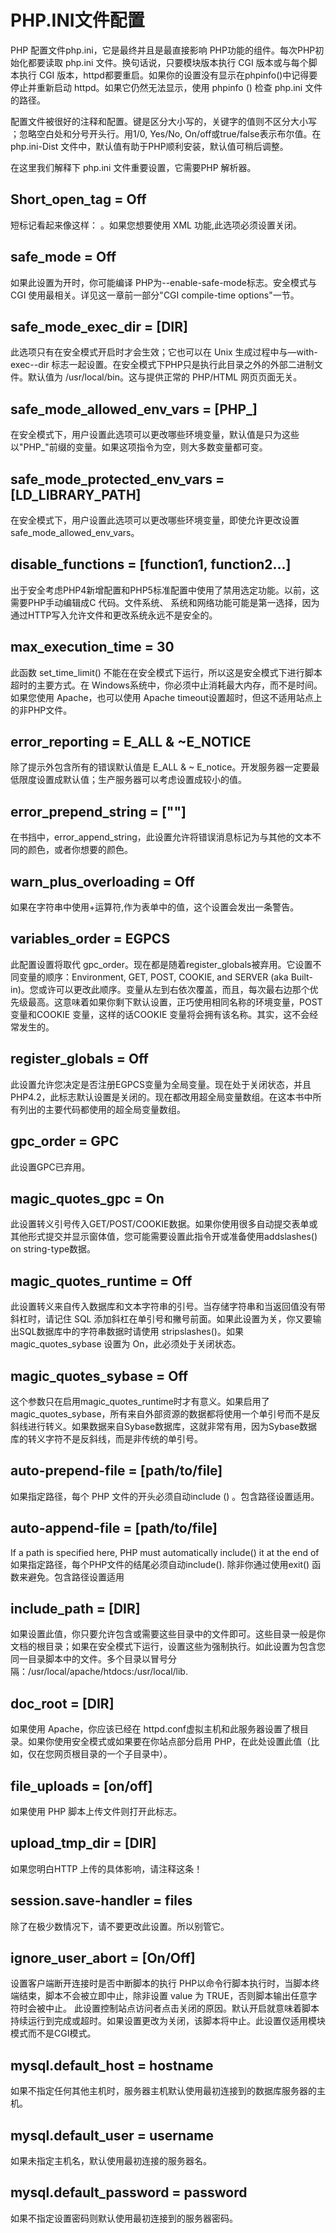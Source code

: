 # PHP.INI文件配置

PHP 配置文件php.ini，它是最终并且是最直接影响 PHP功能的组件。每次PHP初始化都要读取 php.ini 文件。换句话说，只要模块版本执行 CGI 版本或与每个脚本执行 CGI 版本，httpd都要重启。如果你的设置没有显示在phpinfo()中记得要停止并重新启动 httpd。如果它仍然无法显示，使用 phpinfo () 检查 php.ini 文件的路径。

配置文件被很好的注释和配置。键是区分大小写的，关键字的值则不区分大小写 ；忽略空白处和分号开头行。用1/0, Yes/No, On/off或true/false表示布尔值。在php.ini-Dist 文件中，默认值有助于PHP顺利安装，默认值可稍后调整。

在这里我们解释下 php.ini 文件重要设置，它需要PHP 解析器。

## Short_open_tag = Off

短标记看起来像这样： <? ?>。如果您想要使用 XML 功能,此选项必须设置关闭。
## safe_mode = Off

如果此设置为开时，你可能编译 PHP为--enable-safe-mode标志。安全模式与CGI 使用最相关。详见这一章前一部分"CGI compile-time options"一节。

## safe_mode_exec_dir = [DIR]

此选项只有在安全模式开启时才会生效；它也可以在 Unix 生成过程中与—with-exec--dir 标志一起设置。在安全模式下PHP只是执行此目录之外的外部二进制文件。默认值为 /usr/local/bin。这与提供正常的 PHP/HTML 网页页面无关。

## safe_mode_allowed_env_vars = [PHP_]
在安全模式下，用户设置此选项可以更改哪些环境变量，默认值是只为这些以"PHP_"前缀的变量。如果这项指令为空，则大多数变量都可变。
## safe_mode_protected_env_vars = [LD_LIBRARY_PATH]

在安全模式下，用户设置此选项可以更改哪些环境变量，即使允许更改设置safe_mode_allowed_env_vars。
## disable_functions = [function1, function2...]

出于安全考虑PHP4新增配置和PHP5标准配置中使用了禁用选定功能。以前，这需要PHP手动编辑成C 代码。文件系统、 系统和网络功能可能是第一选择，因为通过HTTP写入允许文件和更改系统永远不是安全的。

## max_execution_time = 30
此函数 set_time_limit() 不能在在安全模式下运行，所以这是安全模式下进行脚本超时的主要方式。在 Windows系统中，你必须中止消耗最大内存，而不是时间。如果您使用 Apache，也可以使用 Apache timeout设置超时，但这不适用站点上的非PHP文件。

## error_reporting = E_ALL & ~E_NOTICE
除了提示外包含所有的错误默认值是 E_ALL & ~ E_notice。开发服务器一定要最低限度设置成默认值；生产服务器可以考虑设置成较小的值。

## error_prepend_string = [""]
在书挡中，error_append_string，此设置允许将错误消息标记为与其他的文本不同的颜色，或者你想要的颜色。

## warn_plus_overloading = Off

如果在字符串中使用+运算符,作为表单中的值，这个设置会发出一条警告。
## variables_order = EGPCS

此配置设置将取代 gpc_order。现在都是随着register_globals被弃用。它设置不同变量的顺序：Environment, GET, POST, COOKIE, and SERVER (aka Built-in)。您或许可以更改此顺序。变量从左到右依次覆盖，而且，每次最右边那个优先级最高。这意味着如果你剩下默认设置，正巧使用相同名称的环境变量，POST 变量和COOKIE 变量，这样的话COOKIE 变量将会拥有该名称。其实，这不会经常发生的。

## register_globals = Off
此设置允许您决定是否注册EGPCS变量为全局变量。现在处于关闭状态，并且 PHP4.2，此标志默认设置是关闭的。现在都改用超全局变量数组。在这本书中所有列出的主要代码都使用的超全局变量数组。

## gpc_order = GPC
此设置GPC已弃用。

## magic_quotes_gpc = On
此设置转义引号传入GET/POST/COOKIE数据。如果你使用很多自动提交表单或其他形式提交并显示窗体值，您可能需要设置此指令开或准备使用addslashes() on string-type数据。

## magic_quotes_runtime = Off
此设置转义来自传入数据库和文本字符串的引号。当存储字符串和当返回值没有带斜杠时，请记住 SQL 添加斜杠在单引号和撇号前面。如果此设置为关，你又要输出SQL数据库中的字符串数据时请使用 stripslashes()。如果 magic_quotes_sybase 设置为 On，此必须处于关闭状态。
## magic_quotes_sybase = Off

这个参数只在启用magic_quotes_runtime时才有意义。如果启用了magic_quotes_sybase，所有来自外部资源的数据都将使用一个单引号而不是反斜线进行转义。如果数据来自Sybase数据库，这就非常有用，因为Sybase数据库的转义字符不是反斜线，而是非传统的单引号。
## auto-prepend-file = [path/to/file]

如果指定路径，每个 PHP 文件的开头必须自动include () 。包含路径设置适用。
## auto-append-file = [path/to/file]
If a path is specified here, PHP must automatically include() it at the end of 
如果指定路径，每个PHP文件的结尾必须自动include(). 除非你通过使用exit() 函数来避免。包含路径设置适用
## include_path = [DIR]

如果设置此值，你只要允许包含或需要这些目录中的文件即可。这些目录一般是你文档的根目录；如果在安全模式下运行，设置这些为强制执行。如此设置为包含您同一目录脚本中的文件。多个目录以冒号分隔：/usr/local/apache/htdocs:/usr/local/lib.
## doc_root = [DIR]

如果使用 Apache，你应该已经在 httpd.conf虚拟主机和此服务器设置了根目录。如果你使用安全模式或如果要在你站点部分启用 PHP，在此处设置此值（比如，仅在您网页根目录的一个子目录中）。
## file_uploads = [on/off]

如果使用 PHP 脚本上传文件则打开此标志。
## upload_tmp_dir = [DIR]

如果您明白HTTP 上传的具体影响，请注释这条！
## session.save-handler = files

除了在极少数情况下，请不要更改此设置。所以别管它。

## ignore_user_abort =  [On/Off]
设置客户端断开连接时是否中断脚本的执行 
PHP以命令行脚本执行时，当脚本终端结束，脚本不会被立即中止，除非设置 value 为 TRUE，否则脚本输出任意字符时会被中止。
此设置控制站点访问者点击关闭的原因。默认开启就意味着脚本持续运行到完成或超时。如果设置更改为关闭，该脚本将中止。此设置仅适用模块模式而不是CGI模式。
## mysql.default_host = hostname

如果不指定任何其他主机时，服务器主机默认使用最初连接到的数据库服务器的主机。
## mysql.default_user = username

如果未指定主机名，默认使用最初连接的服务器名。
## mysql.default_password = password

如果不指定设置密码则默认使用最初连接到的服务器密码。
